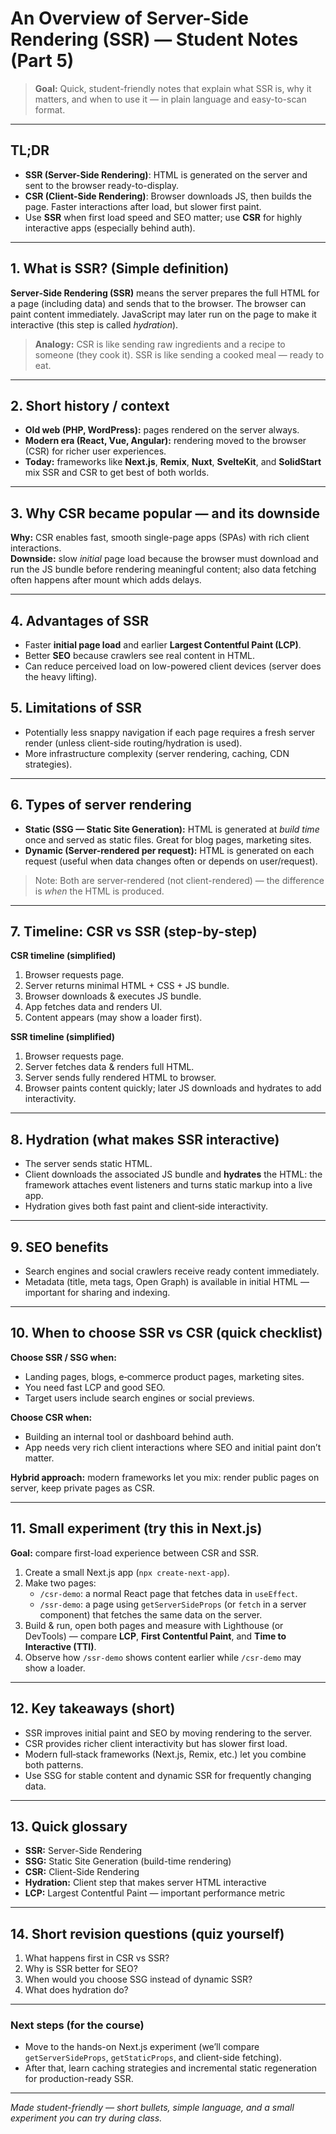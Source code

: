 
# An Overview of Server-Side Rendering (SSR) — Student Notes (Part 5)

> **Goal:** Quick, student-friendly notes that explain what SSR is, why it matters, and when to use it — in plain language and easy-to-scan format.

---

## TL;DR

- **SSR (Server-Side Rendering)**: HTML is generated on the server and sent to the browser ready-to-display.
- **CSR (Client-Side Rendering)**: Browser downloads JS, then builds the page. Faster interactions after load, but slower first paint.
- Use **SSR** when first load speed and SEO matter; use **CSR** for highly interactive apps (especially behind auth).

---

## 1. What is SSR? (Simple definition)

**Server‑Side Rendering (SSR)** means the server prepares the full HTML for a page (including data) and sends that to the browser. The browser can paint content immediately. JavaScript may later run on the page to make it interactive (this step is called _hydration_).

> **Analogy:** CSR is like sending raw ingredients and a recipe to someone (they cook it). SSR is like sending a cooked meal — ready to eat.

---

## 2. Short history / context

- **Old web (PHP, WordPress):** pages rendered on the server always.
- **Modern era (React, Vue, Angular):** rendering moved to the browser (CSR) for richer user experiences.
- **Today:** frameworks like **Next.js**, **Remix**, **Nuxt**, **SvelteKit**, and **SolidStart** mix SSR and CSR to get best of both worlds.

---

## 3. Why CSR became popular — and its downside

**Why:** CSR enables fast, smooth single-page apps (SPAs) with rich client interactions.  
**Downside:** slow _initial_ page load because the browser must download and run the JS bundle before rendering meaningful content; also data fetching often happens after mount which adds delays.

---

## 4. Advantages of SSR

- Faster **initial page load** and earlier **Largest Contentful Paint (LCP)**.
- Better **SEO** because crawlers see real content in HTML.
- Can reduce perceived load on low-powered client devices (server does the heavy lifting).

## 5. Limitations of SSR

- Potentially less snappy navigation if each page requires a fresh server render (unless client-side routing/hydration is used).
- More infrastructure complexity (server rendering, caching, CDN strategies).

---

## 6. Types of server rendering

- **Static (SSG — Static Site Generation):** HTML is generated at _build time_ once and served as static files. Great for blog pages, marketing sites.
- **Dynamic (Server-rendered per request):** HTML is generated on each request (useful when data changes often or depends on user/request).

> Note: Both are server-rendered (not client-rendered) — the difference is _when_ the HTML is produced.

---

## 7. Timeline: CSR vs SSR (step-by-step)

**CSR timeline (simplified)**

1. Browser requests page.
2. Server returns minimal HTML + CSS + JS bundle.
3. Browser downloads & executes JS bundle.
4. App fetches data and renders UI.
5. Content appears (may show a loader first).

**SSR timeline (simplified)**

1. Browser requests page.
2. Server fetches data & renders full HTML.
3. Server sends fully rendered HTML to browser.
4. Browser paints content quickly; later JS downloads and hydrates to add interactivity.

---

## 8. Hydration (what makes SSR interactive)

- The server sends static HTML.
- Client downloads the associated JS bundle and **hydrates** the HTML: the framework attaches event listeners and turns static markup into a live app.
- Hydration gives both fast paint and client‑side interactivity.

---

## 9. SEO benefits

- Search engines and social crawlers receive ready content immediately.
- Metadata (title, meta tags, Open Graph) is available in initial HTML — important for sharing and indexing.

---

## 10. When to choose SSR vs CSR (quick checklist)

**Choose SSR / SSG when:**

- Landing pages, blogs, e‑commerce product pages, marketing sites.
- You need fast LCP and good SEO.
- Target users include search engines or social previews.

**Choose CSR when:**

- Building an internal tool or dashboard behind auth.
- App needs very rich client interactions where SEO and initial paint don’t matter.

**Hybrid approach:** modern frameworks let you mix: render public pages on server, keep private pages as CSR.

---

## 11. Small experiment (try this in Next.js)

**Goal:** compare first-load experience between CSR and SSR.

1. Create a small Next.js app (`npx create-next-app`).
2. Make two pages:
   - `/csr-demo`: a normal React page that fetches data in `useEffect`.
   - `/ssr-demo`: a page using `getServerSideProps` (or `fetch` in a server component) that fetches the same data on the server.
3. Build & run, open both pages and measure with Lighthouse (or DevTools) — compare **LCP**, **First Contentful Paint**, and **Time to Interactive (TTI)**.
4. Observe how `/ssr-demo` shows content earlier while `/csr-demo` may show a loader.

---

## 12. Key takeaways (short)

- SSR improves initial paint and SEO by moving rendering to the server.
- CSR provides richer client interactivity but has slower first load.
- Modern full‑stack frameworks (Next.js, Remix, etc.) let you combine both patterns.
- Use SSG for stable content and dynamic SSR for frequently changing data.

---

## 13. Quick glossary

- **SSR:** Server-Side Rendering
- **SSG:** Static Site Generation (build-time rendering)
- **CSR:** Client-Side Rendering
- **Hydration:** Client step that makes server HTML interactive
- **LCP:** Largest Contentful Paint — important performance metric

---

## 14. Short revision questions (quiz yourself)

1. What happens first in CSR vs SSR?
2. Why is SSR better for SEO?
3. When would you choose SSG instead of dynamic SSR?
4. What does hydration do?

---

### Next steps (for the course)

- Move to the hands-on Next.js experiment (we’ll compare `getServerSideProps`, `getStaticProps`, and client-side fetching).
- After that, learn caching strategies and incremental static regeneration for production-ready SSR.

---

_Made student-friendly — short bullets, simple language, and a small experiment you can try during class._
```

